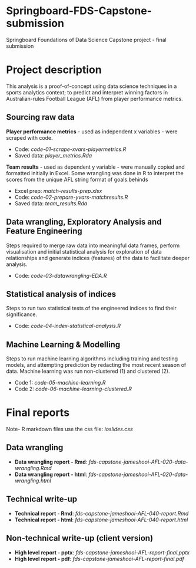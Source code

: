 # Springboard-FDS-Capstone-submission
Springboard Foundations of Data Science Capstone project - final submission

# Project description
This analysis is a proof-of-concept using data science techniques in a sports analytics context; to predict and interpret winning factors in Australian-rules Football League (AFL) from player performance metrics.

## Sourcing raw data
**Player performance metrics** - used as independent x variables - were scraped with code.

- Code: *code-01-scrape-xvars-playermetrics.R*
- Saved data: *player_metrics.Rda*

**Team results** - used as dependent y variable - were manually copied and formatted initially in Excel. Some wrangling was done in R to interpret the scores from the unique AFL string format of goals.behinds

- Excel prep: *match-results-prep.xlsx*
- Code: *code-02-prepare-yvars-matchresults.R*
- Saved data: *team_results.Rda*

## Data wrangling, Exploratory Analysis and Feature Engineering
Steps required to merge raw data into meaningful data frames, perform visualisation and initial statistical analysis for exploration of data relationships and generate indices (features) of the data to facilitate deeper analysis.

- Code: *code-03-datawrangling-EDA.R*

## Statistical analysis of indices
Steps to run two statistical tests of the engineered indices to find their significance.

- Code: *code-04-index-statistical-analysis.R*

## Machine Learning & Modelling
Steps to run machine learning algorithms including training and testing models, and attempting prediction by redacting the most recent season of data. Machine learning was run non-clustered (1) and clustered (2).

- Code 1: *code-05-machine-learning.R*
- Code 2: *code-06-machine-learning-clustered.R*

# Final reports
Note- R markdown files use the css file: *ioslides.css*

## Data wrangling

- **Data wrangling report - Rmd**: *fds-capstone-jameshooi-AFL-020-data-wrangling.Rmd*
- **Data wrangling report - html**: *fds-capstone-jameshooi-AFL-020-data-wrangling.html*

## Technical write-up

- **Technical report - Rmd**: *fds-capstone-jameshooi-AFL-040-report.Rmd*
- **Technical report - html**: *fds-capstone-jameshooi-AFL-040-report.html*

## Non-technical write-up (client version)

- **High level report - pptx**: *fds-capstone-jameshooi-AFL-report-final.pptx*
- **High level report - pdf**: *fds-capstone-jameshooi-AFL-report-final.pdf*
